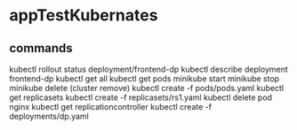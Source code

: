 # appTestKubernates

## commands
kubectl rollout status deployment/frontend-dp
kubectl describe deployment frontend-dp
kubectl get all
kubectl get pods
minikube start 
minikube stop
minikube delete (cluster remove)
kubectl create -f pods/pods.yaml
kubectl get replicasets
kubectl create -f replicasets/rs1.yaml
kubectl delete pod nginx
kubectl get replicationcontroller
kubectl create -f deployments/dp.yaml




